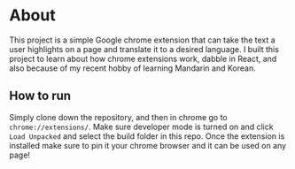 # About

This project is a simple Google chrome extension that can take the text a user highlights on a page and translate it to a desired language. I built this project to learn about how chrome extensions work, dabble in React, and also because of my recent hobby of learning Mandarin and Korean. 

## How to run
Simply clone down the repository, and then in chrome go to `chrome://extensions/`. Make sure developer mode is turned on and click `Load Unpacked` and select the build folder in this repo. Once the extension is installed make sure to pin it your chrome browser and it can be used on any page!

